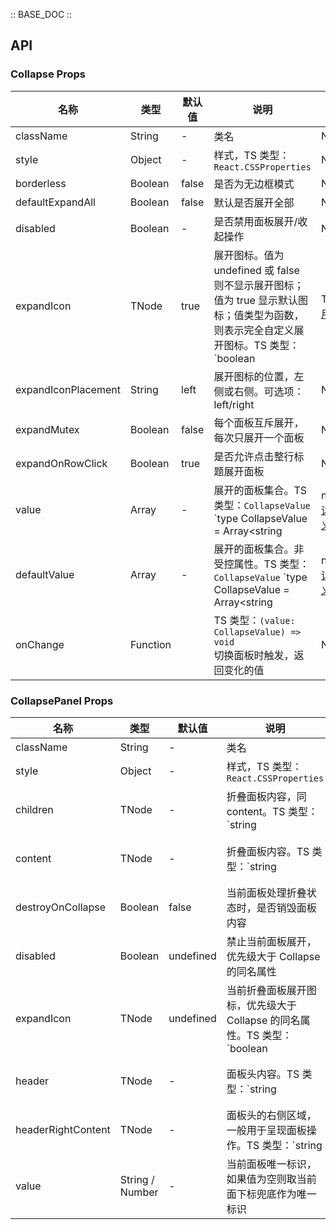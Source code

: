 :: BASE_DOC ::

## API
### Collapse Props

名称 | 类型 | 默认值 | 说明 | 必传
-- | -- | -- | -- | --
className | String | - | 类名 | N
style | Object | - | 样式，TS 类型：`React.CSSProperties` | N
borderless | Boolean | false | 是否为无边框模式 | N
defaultExpandAll | Boolean | false | 默认是否展开全部 | N
disabled | Boolean | - | 是否禁用面板展开/收起操作 | N
expandIcon | TNode | true | 展开图标。值为 undefined 或 false 则不显示展开图标；值为 true 显示默认图标；值类型为函数，则表示完全自定义展开图标。TS 类型：`boolean | TNode`。[通用类型定义](https://github.com/Tencent/tdesign-react/blob/develop/src/common.ts) | N
expandIconPlacement | String | left | 展开图标的位置，左侧或右侧。可选项：left/right | N
expandMutex | Boolean | false | 每个面板互斥展开，每次只展开一个面板 | N
expandOnRowClick | Boolean | true | 是否允许点击整行标题展开面板 | N
value | Array | - | 展开的面板集合。TS 类型：`CollapseValue` `type CollapseValue = Array<string | number>`。[详细类型定义](https://github.com/Tencent/tdesign-react/blob/develop/src/collapse/type.ts) | N
defaultValue | Array | - | 展开的面板集合。非受控属性。TS 类型：`CollapseValue` `type CollapseValue = Array<string | number>`。[详细类型定义](https://github.com/Tencent/tdesign-react/blob/develop/src/collapse/type.ts) | N
onChange | Function |  | TS 类型：`(value: CollapseValue) => void`<br/>切换面板时触发，返回变化的值 | N

### CollapsePanel Props

名称 | 类型 | 默认值 | 说明 | 必传
-- | -- | -- | -- | --
className | String | - | 类名 | N
style | Object | - | 样式，TS 类型：`React.CSSProperties` | N
children | TNode | - | 折叠面板内容，同 content。TS 类型：`string | TNode`。[通用类型定义](https://github.com/Tencent/tdesign-react/blob/develop/src/common.ts) | N
content | TNode | - | 折叠面板内容。TS 类型：`string | TNode`。[通用类型定义](https://github.com/Tencent/tdesign-react/blob/develop/src/common.ts) | N
destroyOnCollapse | Boolean | false | 当前面板处理折叠状态时，是否销毁面板内容 | N
disabled | Boolean | undefined | 禁止当前面板展开，优先级大于 Collapse 的同名属性 | N
expandIcon | TNode | undefined | 当前折叠面板展开图标，优先级大于 Collapse 的同名属性。TS 类型：`boolean | TNode`。[通用类型定义](https://github.com/Tencent/tdesign-react/blob/develop/src/common.ts) | N
header | TNode | - | 面板头内容。TS 类型：`string | TNode`。[通用类型定义](https://github.com/Tencent/tdesign-react/blob/develop/src/common.ts) | N
headerRightContent | TNode | - | 面板头的右侧区域，一般用于呈现面板操作。TS 类型：`string | TNode`。[通用类型定义](https://github.com/Tencent/tdesign-react/blob/develop/src/common.ts) | N
value | String / Number | - | 当前面板唯一标识，如果值为空则取当前面下标兜底作为唯一标识 | N
